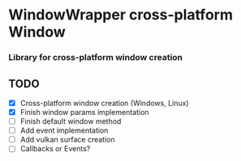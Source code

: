 # WindowWrapper cross-platform Window

### Library for cross-platform window creation

## TODO

- [X] Cross-platform window creation (Windows, Linux)
- [X] Finish window params implementation 
- [ ] Finish default window method
- [ ] Add event implementation
- [ ] Add vulkan surface creation
- [ ] Callbacks or Events?
